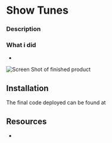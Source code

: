 # Show Tunes


### Description


### What i did
* 

![Screen Shot of finished product]()

## Installation 
The final code deployed can be found at 

## Resources
* 
